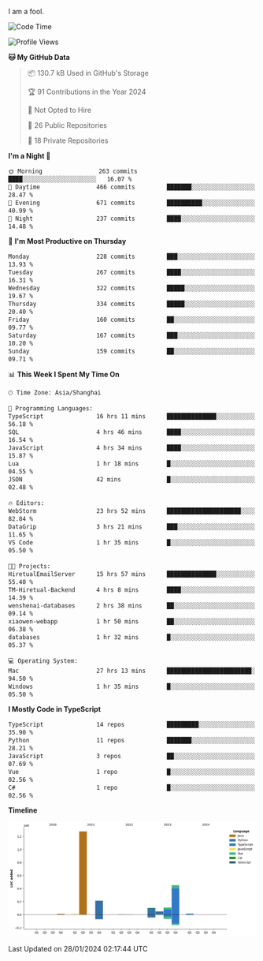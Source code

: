 I am a fool.

<!--START_SECTION:waka-->
![Code Time](http://img.shields.io/badge/Code%20Time-1%2C156%20hrs%2042%20mins-blue)

![Profile Views](http://img.shields.io/badge/Profile%20Views-0-blue)

**🐱 My GitHub Data** 

> 📦 130.7 kB Used in GitHub's Storage 
 > 
> 🏆 91 Contributions in the Year 2024
 > 
> 🚫 Not Opted to Hire
 > 
> 📜 26 Public Repositories 
 > 
> 🔑 18 Private Repositories 
 > 
**I'm a Night 🦉** 

```text
🌞 Morning                263 commits         ████░░░░░░░░░░░░░░░░░░░░░   16.07 % 
🌆 Daytime                466 commits         ███████░░░░░░░░░░░░░░░░░░   28.47 % 
🌃 Evening                671 commits         ██████████░░░░░░░░░░░░░░░   40.99 % 
🌙 Night                  237 commits         ████░░░░░░░░░░░░░░░░░░░░░   14.48 % 
```
📅 **I'm Most Productive on Thursday** 

```text
Monday                   228 commits         ███░░░░░░░░░░░░░░░░░░░░░░   13.93 % 
Tuesday                  267 commits         ████░░░░░░░░░░░░░░░░░░░░░   16.31 % 
Wednesday                322 commits         █████░░░░░░░░░░░░░░░░░░░░   19.67 % 
Thursday                 334 commits         █████░░░░░░░░░░░░░░░░░░░░   20.40 % 
Friday                   160 commits         ██░░░░░░░░░░░░░░░░░░░░░░░   09.77 % 
Saturday                 167 commits         ███░░░░░░░░░░░░░░░░░░░░░░   10.20 % 
Sunday                   159 commits         ██░░░░░░░░░░░░░░░░░░░░░░░   09.71 % 
```


📊 **This Week I Spent My Time On** 

```text
🕑︎ Time Zone: Asia/Shanghai

💬 Programming Languages: 
TypeScript               16 hrs 11 mins      ██████████████░░░░░░░░░░░   56.18 % 
SQL                      4 hrs 46 mins       ████░░░░░░░░░░░░░░░░░░░░░   16.54 % 
JavaScript               4 hrs 34 mins       ████░░░░░░░░░░░░░░░░░░░░░   15.87 % 
Lua                      1 hr 18 mins        █░░░░░░░░░░░░░░░░░░░░░░░░   04.55 % 
JSON                     42 mins             █░░░░░░░░░░░░░░░░░░░░░░░░   02.48 % 

🔥 Editors: 
WebStorm                 23 hrs 52 mins      █████████████████████░░░░   82.84 % 
DataGrip                 3 hrs 21 mins       ███░░░░░░░░░░░░░░░░░░░░░░   11.65 % 
VS Code                  1 hr 35 mins        █░░░░░░░░░░░░░░░░░░░░░░░░   05.50 % 

🐱‍💻 Projects: 
HiretualEmailServer      15 hrs 57 mins      ██████████████░░░░░░░░░░░   55.40 % 
TM-Hiretual-Backend      4 hrs 8 mins        ████░░░░░░░░░░░░░░░░░░░░░   14.39 % 
wenshenai-databases      2 hrs 38 mins       ██░░░░░░░░░░░░░░░░░░░░░░░   09.14 % 
xiaowen-webapp           1 hr 50 mins        ██░░░░░░░░░░░░░░░░░░░░░░░   06.38 % 
databases                1 hr 32 mins        █░░░░░░░░░░░░░░░░░░░░░░░░   05.37 % 

💻 Operating System: 
Mac                      27 hrs 13 mins      ████████████████████████░   94.50 % 
Windows                  1 hr 35 mins        █░░░░░░░░░░░░░░░░░░░░░░░░   05.50 % 
```

**I Mostly Code in TypeScript** 

```text
TypeScript               14 repos            █████████░░░░░░░░░░░░░░░░   35.90 % 
Python                   11 repos            ███████░░░░░░░░░░░░░░░░░░   28.21 % 
JavaScript               3 repos             ██░░░░░░░░░░░░░░░░░░░░░░░   07.69 % 
Vue                      1 repo              █░░░░░░░░░░░░░░░░░░░░░░░░   02.56 % 
C#                       1 repo              █░░░░░░░░░░░░░░░░░░░░░░░░   02.56 % 
```



**Timeline**

![Lines of Code chart](https://raw.githubusercontent.com/VeejaLiu/VeejaLiu/master/assets/bar_graph.png)


 Last Updated on 28/01/2024 02:17:44 UTC
<!--END_SECTION:waka-->
